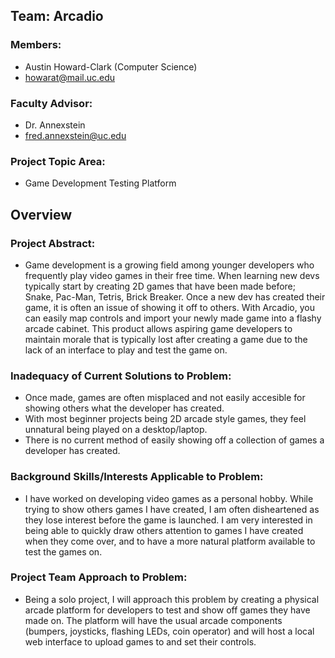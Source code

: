 ## Team: Arcadio
### Members:
* Austin Howard-Clark (Computer Science)
* howarat@mail.uc.edu
### Faculty Advisor:
* Dr. Annexstein
* fred.annexstein@uc.edu
### Project Topic Area:
* Game Development Testing Platform

## Overview
### Project Abstract:
* Game development is a growing field among younger developers who frequently play video games in their free time. When learning new devs typically start by creating 2D games that have been made before; Snake, Pac-Man, Tetris, Brick Breaker. Once a new dev has created their game, it is often an issue of showing it off to others. With Arcadio, you can easily map controls and import your newly made game into a flashy arcade cabinet. This product allows aspiring game developers to maintain morale that is typically lost after creating a game due to the lack of an interface to play and test the game on.

### Inadequacy of Current Solutions to Problem:
* Once made, games are often misplaced and not easily accesible for showing others what the developer has created.
* With most beginner projects being 2D arcade style games, they feel unnatural being played on a desktop/laptop.
* There is no current method of easily showing off a collection of games a developer has created.

### Background Skills/Interests Applicable to Problem:
* I have worked on developing video games as a personal hobby. While trying to show others games I have created, I am often disheartened as they lose interest before the game is launched. I am very interested in being able to quickly draw others attention to games I have created when they come over, and to have a more natural platform available to test the games on. 

### Project Team Approach to Problem:
* Being a solo project, I will approach this problem by creating a physical arcade platform for developers to test and show off games they have made on. The platform will have the usual arcade components (bumpers, joysticks, flashing LEDs, coin operator) and will host a local web interface to upload games to and set their controls.
